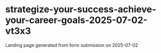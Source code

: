 # strategize-your-success-achieve-your-career-goals-2025-07-02-vt3x3
Landing page generated from form submission on 2025-07-02
